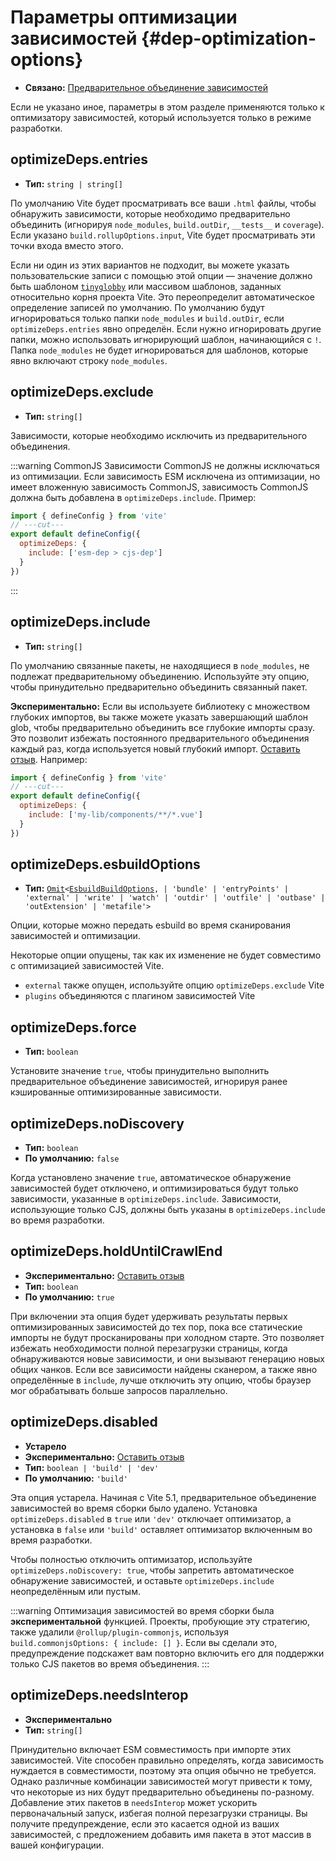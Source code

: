 # Параметры оптимизации зависимостей {#dep-optimization-options}

- **Связано:** [Предварительное объединение зависимостей](/guide/dep-pre-bundling)

Если не указано иное, параметры в этом разделе применяются только к оптимизатору зависимостей, который используется только в режиме разработки.

## optimizeDeps.entries <NonInheritBadge />

- **Тип:** `string | string[]`

По умолчанию Vite будет просматривать все ваши `.html` файлы, чтобы обнаружить зависимости, которые необходимо предварительно объединить (игнорируя `node_modules`, `build.outDir`, `__tests__` и `coverage`). Если указано `build.rollupOptions.input`, Vite будет просматривать эти точки входа вместо этого.

Если ни один из этих вариантов не подходит, вы можете указать пользовательские записи с помощью этой опции — значение должно быть шаблоном [`tinyglobby`](https://github.com/SuperchupuDev/tinyglobby) или массивом шаблонов, заданных относительно корня проекта Vite. Это переопределит автоматическое определение записей по умолчанию. По умолчанию будут игнорироваться только папки `node_modules` и `build.outDir`, если `optimizeDeps.entries` явно определён. Если нужно игнорировать другие папки, можно использовать игнорирующий шаблон, начинающийся с `!`. Папка `node_modules` не будет игнорироваться для шаблонов, которые явно включают строку `node_modules`.

## optimizeDeps.exclude <NonInheritBadge />

- **Тип:** `string[]`

Зависимости, которые необходимо исключить из предварительного объединения.

:::warning CommonJS
Зависимости CommonJS не должны исключаться из оптимизации. Если зависимость ESM исключена из оптимизации, но имеет вложенную зависимость CommonJS, зависимость CommonJS должна быть добавлена в `optimizeDeps.include`. Пример:

```js twoslash
import { defineConfig } from 'vite'
// ---cut---
export default defineConfig({
  optimizeDeps: {
    include: ['esm-dep > cjs-dep']
  }
})
```

:::

## optimizeDeps.include <NonInheritBadge />

- **Тип:** `string[]`

По умолчанию связанные пакеты, не находящиеся в `node_modules`, не подлежат предварительному объединению. Используйте эту опцию, чтобы принудительно предварительно объединить связанный пакет.

**Экспериментально:** Если вы используете библиотеку с множеством глубоких импортов, вы также можете указать завершающий шаблон glob, чтобы предварительно объединить все глубокие импорты сразу. Это позволит избежать постоянного предварительного объединения каждый раз, когда используется новый глубокий импорт. [Оставить отзыв](https://github.com/vitejs/vite/discussions/15833). Например:

```js twoslash
import { defineConfig } from 'vite'
// ---cut---
export default defineConfig({
  optimizeDeps: {
    include: ['my-lib/components/**/*.vue']
  }
})
```

## optimizeDeps.esbuildOptions <NonInheritBadge />

- **Тип:** [`Omit`](https://www.typescriptlang.org/docs/handbook/utility-types.html#omittype-keys)`<`[`EsbuildBuildOptions`](https://esbuild.github.io/api/#general-options)`,
| 'bundle'
| 'entryPoints'
| 'external'
| 'write'
| 'watch'
| 'outdir'
| 'outfile'
| 'outbase'
| 'outExtension'
| 'metafile'>`

Опции, которые можно передать esbuild во время сканирования зависимостей и оптимизации.

Некоторые опции опущены, так как их изменение не будет совместимо с оптимизацией зависимостей Vite.

- `external` также опущен, используйте опцию `optimizeDeps.exclude` Vite
- `plugins` объединяются с плагином зависимостей Vite

## optimizeDeps.force

- **Тип:** `boolean`

Установите значение `true`, чтобы принудительно выполнить предварительное объединение зависимостей, игнорируя ранее кэшированные оптимизированные зависимости.

## optimizeDeps.noDiscovery <NonInheritBadge />

- **Тип:** `boolean`
- **По умолчанию:** `false`

Когда установлено значение `true`, автоматическое обнаружение зависимостей будет отключено, и оптимизироваться будут только зависимости, указанные в `optimizeDeps.include`. Зависимости, использующие только CJS, должны быть указаны в `optimizeDeps.include` во время разработки.

## optimizeDeps.holdUntilCrawlEnd <NonInheritBadge />

- **Экспериментально:** [Оставить отзыв](https://github.com/vitejs/vite/discussions/15834)
- **Тип:** `boolean`
- **По умолчанию:** `true`

При включении эта опция будет удерживать результаты первых оптимизированных зависимостей до тех пор, пока все статические импорты не будут просканированы при холодном старте. Это позволяет избежать необходимости полной перезагрузки страницы, когда обнаруживаются новые зависимости, и они вызывают генерацию новых общих чанков. Если все зависимости найдены сканером, а также явно определённые в `include`, лучше отключить эту опцию, чтобы браузер мог обрабатывать больше запросов параллельно.

## optimizeDeps.disabled <NonInheritBadge />

- **Устарело**
- **Экспериментально:** [Оставить отзыв](https://github.com/vitejs/vite/discussions/13839)
- **Тип:** `boolean | 'build' | 'dev'`
- **По умолчанию:** `'build'`

Эта опция устарела. Начиная с Vite 5.1, предварительное объединение зависимостей во время сборки было удалено. Установка `optimizeDeps.disabled` в `true` или `'dev'` отключает оптимизатор, а установка в `false` или `'build'` оставляет оптимизатор включенным во время разработки.

Чтобы полностью отключить оптимизатор, используйте `optimizeDeps.noDiscovery: true`, чтобы запретить автоматическое обнаружение зависимостей, и оставьте `optimizeDeps.include` неопределённым или пустым.

:::warning
Оптимизация зависимостей во время сборки была **экспериментальной** функцией. Проекты, пробующие эту стратегию, также удалили `@rollup/plugin-commonjs`, используя `build.commonjsOptions: { include: [] }`. Если вы сделали это, предупреждение подскажет вам повторно включить его для поддержки только CJS пакетов во время объединения.
:::

## optimizeDeps.needsInterop <NonInheritBadge />

- **Экспериментально**
- **Тип:** `string[]`

Принудительно включает ESM совместимость при импорте этих зависимостей. Vite способен правильно определять, когда зависимость нуждается в совместимости, поэтому эта опция обычно не требуется. Однако различные комбинации зависимостей могут привести к тому, что некоторые из них будут предварительно объединены по-разному. Добавление этих пакетов в `needsInterop` может ускорить первоначальный запуск, избегая полной перезагрузки страницы. Вы получите предупреждение, если это касается одной из ваших зависимостей, с предложением добавить имя пакета в этот массив в вашей конфигурации.
